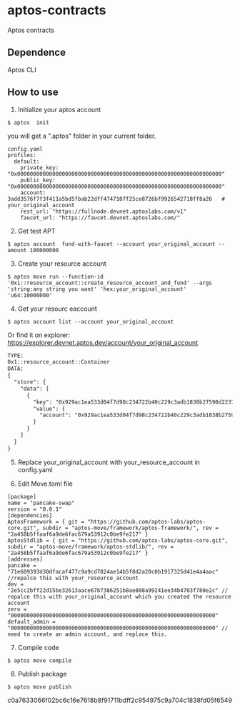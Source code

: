 # aptos-contracts
Aptos contracts

## Dependence
Aptos CLI

## How to use

1. Initialize your aptos account
```shell
$ aptos  init
```
you will get a ".aptos" folder in your current folder.
```shell
config.yaml
profiles:
  default:
    private_key: "0x0000000000000000000000000000000000000000000000000000000000000000"
    public_key: "0x0000000000000000000000000000000000000000000000000000000000000000"
    account: 3add3576f7f3f411a5bd5fbab22dff4747107f25ce8726bf9926542718ff8a26   # your_original_account
    rest_url: "https://fullnode.devnet.aptoslabs.com/v1"
    faucet_url: "https://faucet.devnet.aptoslabs.com/"
```
2. Get test APT
```shell
$ aptos account  fund-with-faucet --account your_original_account --amount 100000000
```
3. Create your resource account
```shell
$ aptos move run --function-id '0x1::resource_account::create_resource_account_and_fund' --args 'string:any string you want' 'hex:your_original_account' 'u64:10000000'
```
4. Get your resourc eaccount 
```shell
$ aptos account list --account your_original_account
```

Or find it on explorer: https://explorer.devnet.aptos.dev/account/your_original_account

```txt
TYPE:
0x1::resource_account::Container
DATA:
{
  "store": {
    "data": [
      {
        "key": "0x929ac1ea533d04f7d98c234722b40c229c3adb1838b27590d2237261c8d52b68",
        "value": {
          "account": "0x929ac1ea533d04f7d98c234722b40c229c3adb1838b27590d2237261c8d52b68"  # your_resource_account
        }
      }
    ]
  }
}
```
5. Replace your_original_account with your_resource_account in config.yaml


6. Edit Move.toml file

  ```shell
[package]
name = "pancake-swap"
version = "0.0.1"
[dependencies]
AptosFramework = { git = "https://github.com/aptos-labs/aptos-core.git", subdir = "aptos-move/framework/aptos-framework/", rev = "2a458b5ffaaf6a9de6fac679a53912c0be9fe217" }
AptosStdlib = { git = "https://github.com/aptos-labs/aptos-core.git", subdir = "aptos-move/framework/aptos-stdlib/", rev = "2a458b5ffaaf6a9de6fac679a53912c0be9fe217" }
[addresses]
pancake = "71e609393d30dfacaf477c9a9cd7824ae14b5f8d2a20c0b1917325d41e4a4aac" //repalce this with your_resource_account 
dev = "2e5cc2bff22d15be32613aace67b7386251b8ae808a99241ee34b4703f780e2c" // repalce this with your_original_account which you created the resource account 
zero = "0000000000000000000000000000000000000000000000000000000000000000"
default_admin = "0000000000000000000000000000000000000000000000000000000000000000" // need to create an admin account, and replace this.
``` 
7. Compile code
```shell
$ aptos move compile
```
8. Publish package
```shell
$ aptos move publish
```

c0a7633066f02bc6c16e7618b8f91711bdff2c954975c9a704c1838fd05f6549